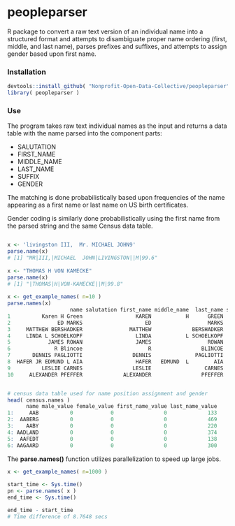 # peopleparser

R package to convert a raw text version of an individual name into a structured format and attempts to disambiguate proper name ordering (first, middle, and last name), parses prefixes and suffixes, and attempts to assign gender based upon first name.


### Installation

```r
devtools::install_github( "Nonprofit-Open-Data-Collective/peopleparser" )
library( peopleparser )
```

### Use

The program takes raw text individual names as the input and returns a data table with the name parsed into the component parts: 

* SALUTATION 
* FIRST_NAME 
* MIDDLE_NAME 
* LAST_NAME 
* SUFFIX 
* GENDER 

The matching is done probabilistically based upon frequencies of the name appearing as a first name or last name on US birth certificates. 

Gender coding is similarly done probabilistically using the first name from the parsed string and the same Census data table. 

```r

x <- 'livingston III,  Mr. MICHAEL JOHN9'
parse.name(x)
# [1] "MR|III,|MICHAEL  JOHN|LIVINGSTON||M|99.6"
 
x <- "THOMAS H VON KAMECKE"
parse.name(x)
# [1] "|THOMAS|H|VON-KAMECKE||M|99.8"
 
x <- get_example_names( n=10 )
parse.names(x)
                    name salutation first_name middle_name  last_name suffix gender gender_confidence
1          Karen H Green                 KAREN           H      GREEN             F               100
2               ED MARKS                    ED                  MARKS             M               100
3     MATTHEW BERSHADKER               MATTHEW             BERSHADKER             M              99.7
4     LINDA L SCHOELKOPF                 LINDA           L SCHOELKOPF             F               100
5            JAMES ROWAN                 JAMES                  ROWAN             M              99.7
6              R Blincoe                     R                BLINCOE             U              50.0
7       DENNIS PAGLIOTTI                DENNIS              PAGLIOTTI             M              99.5
8  HAFER JR EDMUND L AIA                 HAFER   EDMUND  L        AIA     JR      M               100
9          LESLIE CARNES                LESLIE                 CARNES             F              66.8
10     ALEXANDER PFEFFER             ALEXANDER                PFEFFER             M              98.4


# census data table used for name position assignment and gender 
head( census.names )
      name male_value female_value first_name_value last_name_value
1:     AAB          0            0                0             133
2:  AABERG          0            0                0             469
3:    AABY          0            0                0             220
4: AADLAND          0            0                0             374
5:  AAFEDT          0            0                0             138
6: AAGAARD          0            0                0             300
```

The **parse.names()** function utilizes parallelization to speed up large jobs. 

```r
x <- get_example_names( n=1000 )
 
start_time <- Sys.time()
pn <- parse.names( x )
end_time <- Sys.time()

end_time - start_time
# Time difference of 8.7648 secs
```
